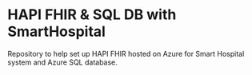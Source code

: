 # HAPI FHIR & SQL DB with SmartHospital
Repository to help set up HAPI FHIR hosted on Azure for Smart Hospital system and Azure SQL database.
